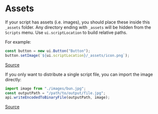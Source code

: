 # Assets

If your script has assets (i.e. images), you should place these inside this `_assets` folder. Any directory ending with `_assets` will be hidden from the `Scripts` menu. Use `ui.scriptLocation` to build relative paths.

For example:

```js
const button = new ui.Button("Button");
button.setImage(`${ui.scriptLocation}/_assets/icon.png`);
```

[Source](https://docs.cavalry.scenegroup.co/tech-info/scripting/script-uis)

If you only want to distribute a single script file, you can import the image directly:

```js
import image from "./images/bun.jpg";
const outputPath = "/path/to/output/file.jpg";
api.writeEncodedToBinaryFile(outputPath, image);
```

[Source](https://docs.cavalry.scenegroup.co/tech-info/scripting/api-module#writeencodedtobinaryfilestringfilepath-stringcontent---bool)
